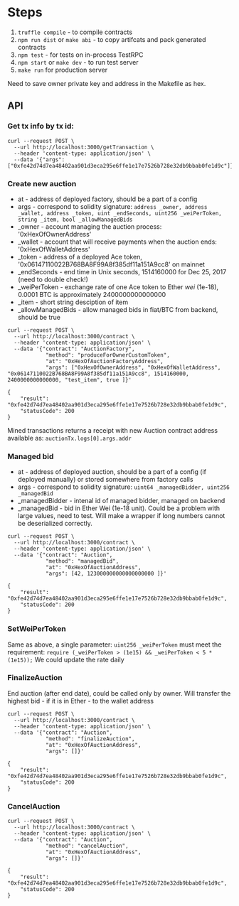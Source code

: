# Steps

1. `truffle compile` - to compile contracts
2. `npm run dist` or `make abi` - to copy artifcats and pack generated contracts
3. `npm test` - for tests on in-process TestRPC
4. `npm start` or `make dev` - to run test server
5. `make run` for production server

Need to save owner private key and address in the Makefile as hex.


## API

### Get tx info by tx id:

```
curl --request POST \
  --url http://localhost:3000/getTransaction \
  --header 'content-type: application/json' \
  --data '{"args": ["0xfe42d74d7ea48402aa901d3eca295e6ffe1e17e7526b728e32db9bbab0fe1d9c"]}'

```

### Create new auction

* at - address of deployed factory, should be a part of a config
* args - correspond to solidity signature: `address _owner, address _wallet, address _token, uint _endSeconds, uint256 _weiPerToken, string _item, bool _allowManagedBids`
* _owner - account managing the auction process: '0xHexOfOwnerAddress'
* _wallet - account that will receive payments when the auction ends: '0xHexOfWalletAddress'
* _token - address of a deployed Ace token, '0x06147110022B768BA8F99A8f385df11a151A9cc8' on mainnet
* _endSeconds - end time in Unix seconds, 1514160000 for Dec 25, 2017 (need to double check!)
* _weiPerToken - exchange rate of one Ace token to Ether *wei* (1e-18), 0.0001 BTC is approximately 2400000000000000
* _item - short string desciption of item
* _allowManagedBids - allow managed bids in fiat/BTC from backend, should be true

```
curl --request POST \
  --url http://localhost:3000/contract \
  --header 'content-type: application/json' \
  --data '{"contract": "AuctionFactory",
            "method": "produceForOwnerCustomToken",
            "at": "0xHexOfAuctionFactoryAddress",
            "args": ["0xHexOfOwnerAddress", "0xHexOfWalletAddress", "0x06147110022B768BA8F99A8f385df11a151A9cc8", 1514160000, 2400000000000000, "test_item", true ]}'
  
{
    "result": "0xfe42d74d7ea48402aa901d3eca295e6ffe1e17e7526b728e32db9bbab0fe1d9c",
    "statusCode": 200
}
```

Mined transactions returns a receipt with new Auction contract address available as: `auctionTx.logs[0].args.addr`


### Managed bid

* at - address of deployed auction, should be a part of a config (if deployed manually) or stored somewhere from factory calls
* args - correspond to solidity signature: `uint64 _managedBidder, uint256 _managedBid`
* _managedBidder - intenal id of managed bidder, managed on backend
* _managedBid - bid in Ether Wei (1e-18 unit). Could be a problem with large values, need to test. Will make a wrapper if long numbers cannot be deserialized correctly.

```
curl --request POST \
  --url http://localhost:3000/contract \
  --header 'content-type: application/json' \
  --data '{"contract": "Auction",
            "method": "managedBid",
            "at": "0xHexOfAuctionAddress",
            "args": [42, 123000000000000000000 ]}'
  
{
    "result": "0xfe42d74d7ea48402aa901d3eca295e6ffe1e17e7526b728e32db9bbab0fe1d9c",
    "statusCode": 200
}
```

### SetWeiPerToken

Same as above, a single parameter: `uint256 _weiPerToken` must meet the requirement: `require (_weiPerToken > (1e15) && _weiPerToken < 5 * (1e15));`
We could update the rate daily

###  FinalizeAuction

End auction (after end date), could be called only by owner. Will transfer the highest bid - if it is in Ether - to the wallet address

```
curl --request POST \
  --url http://localhost:3000/contract \
  --header 'content-type: application/json' \
  --data '{"contract": "Auction",
            "method": "finalizeAuction",
            "at": "0xHexOfAuctionAddress",
            "args": []}'
  
{
    "result": "0xfe42d74d7ea48402aa901d3eca295e6ffe1e17e7526b728e32db9bbab0fe1d9c",
    "statusCode": 200
}
```

### CancelAuction

```
curl --request POST \
  --url http://localhost:3000/contract \
  --header 'content-type: application/json' \
  --data '{"contract": "Auction",
            "method": "cancelAuction",
            "at": "0xHexOfAuctionAddress",
            "args": []}'
  
{
    "result": "0xfe42d74d7ea48402aa901d3eca295e6ffe1e17e7526b728e32db9bbab0fe1d9c",
    "statusCode": 200
}
```